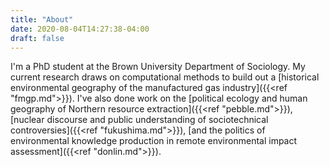 ```yaml
---
title: "About"
date: 2020-08-04T14:27:38-04:00
draft: false
---
```


I'm a PhD student at the Brown University Department of Sociology. My current research draws on computational methods to build out a [historical environmental geography of the manufactured gas industry]({{<ref "fmgp.md">}}). I've also done work on the [political ecology and human geography of Northern resource extraction]({{<ref "pebble.md">}}), [nuclear discourse and public understanding of sociotechnical controversies]({{<ref "fukushima.md">}}), [and the politics of environmental knowledge production in remote environmental impact assessment]({{<ref "donlin.md">}}).

